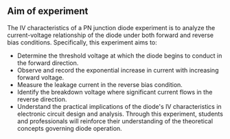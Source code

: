 ## Aim of experiment
The IV characteristics of a PN junction diode experiment is to analyze the current-voltage relationship of the diode under both forward and reverse bias conditions. Specifically, this experiment aims to:

*   Determine the threshold voltage at which the diode begins to conduct in the forward direction.
*   Observe and record the exponential increase in current with increasing forward voltage.
*   Measure the leakage current in the reverse bias condition.
*   Identify the breakdown voltage where significant current flows in the reverse direction.
*   Understand the practical implications of the diode's IV characteristics in electronic circuit design and analysis. Through this experiment, students and professionals will reinforce their understanding of the theoretical concepts governing diode operation.


